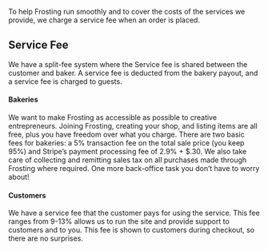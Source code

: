 To help Frosting run smoothly and to cover the costs of the services we provide, we charge a service fee when an order is placed.

## Service Fee

We have a split-fee system where the Service fee is shared between the customer and baker. A service fee is deducted from the bakery payout, and a service fee is charged to guests.

#### Bakeries

We want to make Frosting as accessible as possible to creative entrepreneurs. Joining Frosting, creating your shop, and listing items are all free, plus you have freedom over what you charge.  There are two basic fees for bakeries: a 5% transaction fee on the total sale price (you keep 95%) and Stripe’s payment processing fee of 2.9% + $.30. We also take care of collecting and remitting sales tax on all purchases made through Frosting where required.  One more back-office task you don’t have to worry about!

#### Customers

We have a service fee that the customer pays for using the service.  This fee ranges from 9-13% allows us to run the site and provide support to customers and to you.  This fee is shown to customers during checkout, so there are no surprises.  
